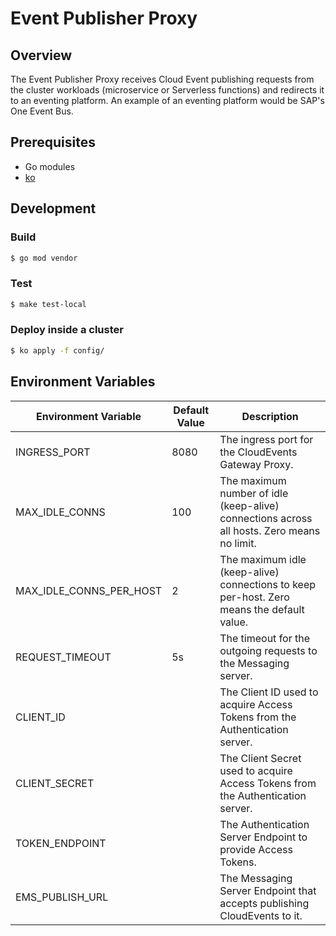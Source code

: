 # Event Publisher Proxy

## Overview

The Event Publisher Proxy receives Cloud Event publishing requests from the cluster workloads (microservice or Serverless functions) and redirects it to an eventing platform. An example of an eventing platform would be SAP's One Event Bus.

## Prerequisites

- Go modules
- [ko](https://github.com/google/ko)

## Development

### Build

```bash
$ go mod vendor
```

### Test

```bash
$ make test-local
```

### Deploy inside a cluster

```bash
$ ko apply -f config/
```

## Environment Variables

| Environment Variable    | Default Value | Description                                                                                   |
| ----------------------- | ------------- |---------------------------------------------------------------------------------------------- |
| INGRESS_PORT            | 8080          | The ingress port for the CloudEvents Gateway Proxy.                                           |
| MAX_IDLE_CONNS          | 100           | The maximum number of idle (keep-alive) connections across all hosts. Zero means no limit.    |
| MAX_IDLE_CONNS_PER_HOST | 2             | The maximum idle (keep-alive) connections to keep per-host. Zero means the default value.     |
| REQUEST_TIMEOUT         | 5s            | The timeout for the outgoing requests to the Messaging server.                                |
| CLIENT_ID               |               | The Client ID used to acquire Access Tokens from the Authentication server.                   |
| CLIENT_SECRET           |               | The Client Secret used to acquire Access Tokens from the Authentication server.               |
| TOKEN_ENDPOINT          |               | The Authentication Server Endpoint to provide Access Tokens.                                  |
| EMS_PUBLISH_URL         |               | The Messaging Server Endpoint that accepts publishing CloudEvents to it.                      |
